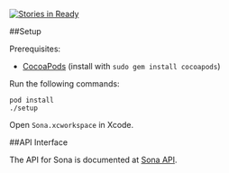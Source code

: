 [![Stories in Ready](https://badge.waffle.io/brawnyelectron/vi.png?label=ready&title=Ready)](https://waffle.io/brawnyelectron/vi)

##Setup

Prerequisites:
- [CocoaPods](http://guides.cocoapods.org/using/getting-started.html) (install with `sudo gem install cocoapods`)

Run the following commands:
```
pod install
./setup
```

Open `Sona.xcworkspace` in Xcode.

##API Interface

The API for Sona is documented at [Sona API](http://sonavoice.com).
